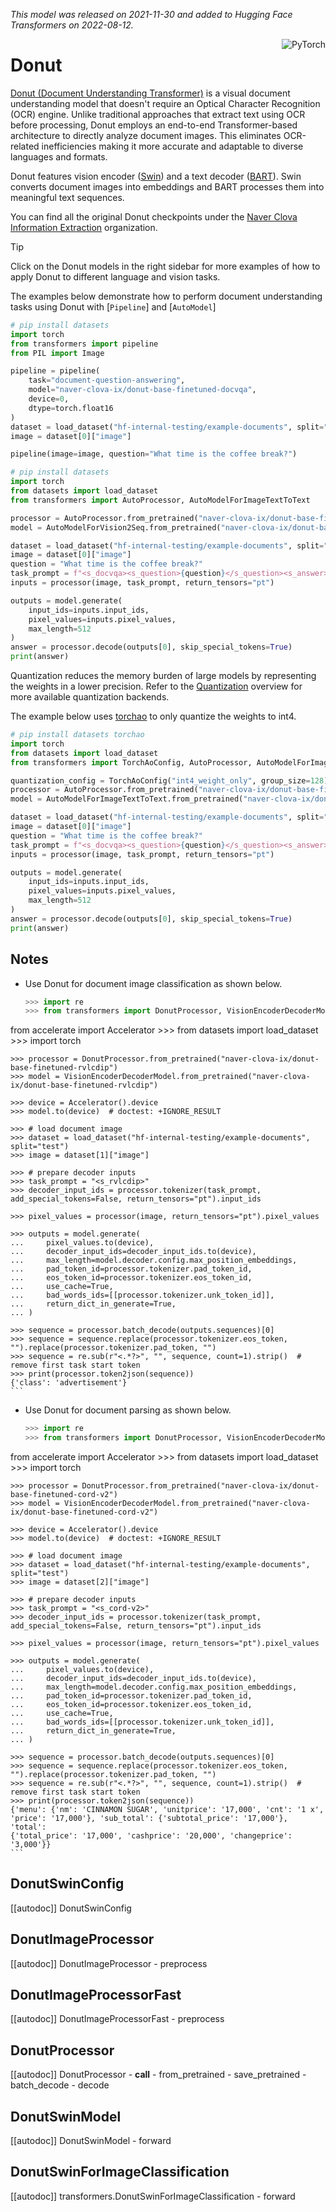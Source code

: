 <!--Copyright 2022 The HuggingFace Team. All rights reserved.

Licensed under the Apache License, Version 2.0 (the "License"); you may not use this file except in compliance with the
License. You may obtain a copy of the License at

http://www.apache.org/licenses/LICENSE-2.0

Unless required by applicable law or agreed to in writing, software distributed under the License is distributed on an
"AS IS" BASIS, WITHOUT WARRANTIES OR CONDITIONS OF ANY KIND, either express or implied. See the License for the

⚠️ Note that this file is in Markdown but contain specific syntax for our doc-builder (similar to MDX) that may not be
rendered properly in your Markdown viewer.

specific language governing permissions and limitations under the License. -->
*This model was released on 2021-11-30 and added to Hugging Face Transformers on 2022-08-12.*

<div style="float: right;">
    <div class="flex flex-wrap space-x-1">
        <img alt="PyTorch" src="https://img.shields.io/badge/PyTorch-DE3412?style=flat&logo=pytorch&logoColor=white">
    </div>
</div>

# Donut

[Donut (Document Understanding Transformer)](https://huggingface.co/papers/2111.15664) is a visual document understanding model that doesn't require an Optical Character Recognition (OCR) engine. Unlike traditional approaches that extract text using OCR before processing, Donut employs an end-to-end Transformer-based architecture to directly analyze document images. This eliminates OCR-related inefficiencies making it more accurate and adaptable to diverse languages and formats.

Donut features vision encoder ([Swin](./swin)) and a text decoder ([BART](./bart)). Swin converts document images into embeddings and BART processes them into meaningful text sequences.

You can find all the original Donut checkpoints under the [Naver Clova Information Extraction](https://huggingface.co/naver-clova-ix) organization.

> [!TIP]
> Click on the Donut models in the right sidebar for more examples of how to apply Donut to different language and vision tasks.

The examples below demonstrate how to perform document understanding tasks using Donut with [`Pipeline`] and [`AutoModel`]

<hfoptions id="usage">
<hfoption id="Pipeline">

```py
# pip install datasets
import torch
from transformers import pipeline
from PIL import Image

pipeline = pipeline(
    task="document-question-answering",
    model="naver-clova-ix/donut-base-finetuned-docvqa",
    device=0,
    dtype=torch.float16
)
dataset = load_dataset("hf-internal-testing/example-documents", split="test")
image = dataset[0]["image"]

pipeline(image=image, question="What time is the coffee break?")
```

</hfoption>
<hfoption id="AutoModel">

```py
# pip install datasets
import torch
from datasets import load_dataset
from transformers import AutoProcessor, AutoModelForImageTextToText

processor = AutoProcessor.from_pretrained("naver-clova-ix/donut-base-finetuned-docvqa")
model = AutoModelForVision2Seq.from_pretrained("naver-clova-ix/donut-base-finetuned-docvqa")

dataset = load_dataset("hf-internal-testing/example-documents", split="test")
image = dataset[0]["image"]
question = "What time is the coffee break?"
task_prompt = f"<s_docvqa><s_question>{question}</s_question><s_answer>"
inputs = processor(image, task_prompt, return_tensors="pt")

outputs = model.generate(
    input_ids=inputs.input_ids,
    pixel_values=inputs.pixel_values,
    max_length=512
)
answer = processor.decode(outputs[0], skip_special_tokens=True)
print(answer)
```

</hfoption>
</hfoptions>

Quantization reduces the memory burden of large models by representing the weights in a lower precision. Refer to the [Quantization](../quantization/overview) overview for more available quantization backends.

The example below uses [torchao](../quantization/torchao) to only quantize the weights to int4.

```py
# pip install datasets torchao
import torch
from datasets import load_dataset
from transformers import TorchAoConfig, AutoProcessor, AutoModelForImageTextToText

quantization_config = TorchAoConfig("int4_weight_only", group_size=128)
processor = AutoProcessor.from_pretrained("naver-clova-ix/donut-base-finetuned-docvqa")
model = AutoModelForImageTextToText.from_pretrained("naver-clova-ix/donut-base-finetuned-docvqa", quantization_config=quantization_config)

dataset = load_dataset("hf-internal-testing/example-documents", split="test")
image = dataset[0]["image"]
question = "What time is the coffee break?"
task_prompt = f"<s_docvqa><s_question>{question}</s_question><s_answer>"
inputs = processor(image, task_prompt, return_tensors="pt")

outputs = model.generate(
    input_ids=inputs.input_ids,
    pixel_values=inputs.pixel_values,
    max_length=512
)
answer = processor.decode(outputs[0], skip_special_tokens=True)
print(answer)
```

## Notes

- Use Donut for document image classification as shown below.

    ```py
    >>> import re
    >>> from transformers import DonutProcessor, VisionEncoderDecoderModel
from accelerate import Accelerator
    >>> from datasets import load_dataset
    >>> import torch

    >>> processor = DonutProcessor.from_pretrained("naver-clova-ix/donut-base-finetuned-rvlcdip")
    >>> model = VisionEncoderDecoderModel.from_pretrained("naver-clova-ix/donut-base-finetuned-rvlcdip")

    >>> device = Accelerator().device
    >>> model.to(device)  # doctest: +IGNORE_RESULT

    >>> # load document image
    >>> dataset = load_dataset("hf-internal-testing/example-documents", split="test")
    >>> image = dataset[1]["image"]

    >>> # prepare decoder inputs
    >>> task_prompt = "<s_rvlcdip>"
    >>> decoder_input_ids = processor.tokenizer(task_prompt, add_special_tokens=False, return_tensors="pt").input_ids

    >>> pixel_values = processor(image, return_tensors="pt").pixel_values

    >>> outputs = model.generate(
    ...     pixel_values.to(device),
    ...     decoder_input_ids=decoder_input_ids.to(device),
    ...     max_length=model.decoder.config.max_position_embeddings,
    ...     pad_token_id=processor.tokenizer.pad_token_id,
    ...     eos_token_id=processor.tokenizer.eos_token_id,
    ...     use_cache=True,
    ...     bad_words_ids=[[processor.tokenizer.unk_token_id]],
    ...     return_dict_in_generate=True,
    ... )

    >>> sequence = processor.batch_decode(outputs.sequences)[0]
    >>> sequence = sequence.replace(processor.tokenizer.eos_token, "").replace(processor.tokenizer.pad_token, "")
    >>> sequence = re.sub(r"<.*?>", "", sequence, count=1).strip()  # remove first task start token
    >>> print(processor.token2json(sequence))
    {'class': 'advertisement'}
    ```

- Use Donut for document parsing as shown below.

    ```py
    >>> import re
    >>> from transformers import DonutProcessor, VisionEncoderDecoderModel
from accelerate import Accelerator
    >>> from datasets import load_dataset
    >>> import torch

    >>> processor = DonutProcessor.from_pretrained("naver-clova-ix/donut-base-finetuned-cord-v2")
    >>> model = VisionEncoderDecoderModel.from_pretrained("naver-clova-ix/donut-base-finetuned-cord-v2")

    >>> device = Accelerator().device
    >>> model.to(device)  # doctest: +IGNORE_RESULT

    >>> # load document image
    >>> dataset = load_dataset("hf-internal-testing/example-documents", split="test")
    >>> image = dataset[2]["image"]

    >>> # prepare decoder inputs
    >>> task_prompt = "<s_cord-v2>"
    >>> decoder_input_ids = processor.tokenizer(task_prompt, add_special_tokens=False, return_tensors="pt").input_ids

    >>> pixel_values = processor(image, return_tensors="pt").pixel_values

    >>> outputs = model.generate(
    ...     pixel_values.to(device),
    ...     decoder_input_ids=decoder_input_ids.to(device),
    ...     max_length=model.decoder.config.max_position_embeddings,
    ...     pad_token_id=processor.tokenizer.pad_token_id,
    ...     eos_token_id=processor.tokenizer.eos_token_id,
    ...     use_cache=True,
    ...     bad_words_ids=[[processor.tokenizer.unk_token_id]],
    ...     return_dict_in_generate=True,
    ... )

    >>> sequence = processor.batch_decode(outputs.sequences)[0]
    >>> sequence = sequence.replace(processor.tokenizer.eos_token, "").replace(processor.tokenizer.pad_token, "")
    >>> sequence = re.sub(r"<.*?>", "", sequence, count=1).strip()  # remove first task start token
    >>> print(processor.token2json(sequence))
    {'menu': {'nm': 'CINNAMON SUGAR', 'unitprice': '17,000', 'cnt': '1 x', 'price': '17,000'}, 'sub_total': {'subtotal_price': '17,000'}, 'total': 
    {'total_price': '17,000', 'cashprice': '20,000', 'changeprice': '3,000'}}
    ```

## DonutSwinConfig

[[autodoc]] DonutSwinConfig

## DonutImageProcessor

[[autodoc]] DonutImageProcessor
    - preprocess

## DonutImageProcessorFast

[[autodoc]] DonutImageProcessorFast
    - preprocess

## DonutProcessor

[[autodoc]] DonutProcessor
    - __call__
    - from_pretrained
    - save_pretrained
    - batch_decode
    - decode

## DonutSwinModel

[[autodoc]] DonutSwinModel
    - forward

## DonutSwinForImageClassification

[[autodoc]] transformers.DonutSwinForImageClassification
    - forward

